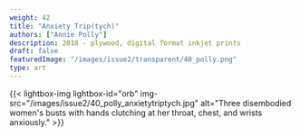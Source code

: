 ```yaml
---
weight: 42
title: "Anxiety Trip(tych)"
authors: ["Annie Polly"]
description: 2018 - plywood, digital format inkjet prints 
draft: false
featuredImage: "/images/issue2/transparent/40_polly.png"
type: art
---
```


{{< lightbox-img lightbox-id="orb" img-src="/images/issue2/40_polly_anxietytriptych.jpg" alt="Three disembodied women's busts with hands clutching at her throat, chest, and wrists anxiously." >}}